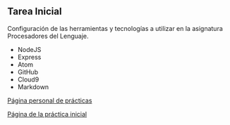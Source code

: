 ## Tarea Inicial

Configuración de las herramientas y tecnologías a utilizar en la asignatura Procesadores del Lenguaje.

* NodeJS
* Express
* Atom
* GitHub
* Cloud9
* Markdown

[Página personal de prácticas](http://alu0100309553.github.io/)

[Página de la práctica inicial](http://alu0100309553.github.io/tareas-iniciales-alu0100309553/)
